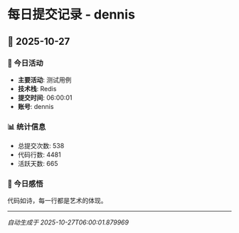 # 每日提交记录 - dennis

## 📅 2025-10-27

### 🎯 今日活动
- **主要活动**: 测试用例
- **技术栈**: Redis
- **提交时间**: 06:00:01
- **账号**: dennis

### 📊 统计信息
- 总提交次数: 538
- 代码行数: 4481
- 活跃天数: 665

### 💭 今日感悟
代码如诗，每一行都是艺术的体现。

---
*自动生成于 2025-10-27T06:00:01.879969*
